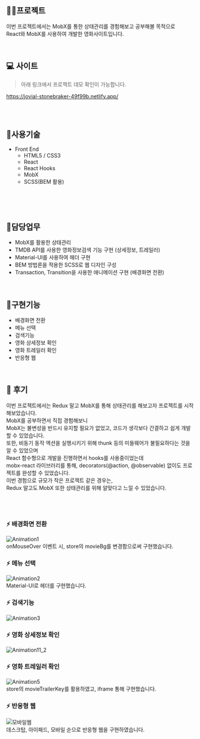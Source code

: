 ## 👩‍💻프로젝트 
이번 프로젝트에서는 MobX를 통한 상태관리를 경험해보고 공부해볼 목적으로 <br />
React와 MobX를 사용하여 개발한 영화사이트입니다.

<br />

## 💻 사이트

> 아래 링크에서 프로젝트 데모 확인이 가능합니다. <br />



https://jovial-stonebraker-49f99b.netlify.app/



<br />



<br />

## 📗사용기술
  - Front End
    - HTML5 / CSS3
    - React
    - React Hooks
    - MobX
    - SCSS(BEM 활용)

<br />
<br />
<br />

## 📝담당업무
- MobX를 활용한 상태관리
- TMDB API를 사용한 영화정보검색 기능 구현 (상세정보, 트레일러)
- Material-UI를 사용하여 헤더 구현
- BEM 방법론을 적용한 SCSS로 웹 디자인 구성
- Transaction, Transition을 사용한 애니메이션 구현 (배경화면 전환)

<br />

## 📜구현기능
- 배경화면 전환
- 메뉴 선택
- 검색기능
- 영화 상세정보 확인
- 영화 트레일러 확인
- 반응형 웹

<br />


## 🌵 후기

이번 프로젝트에서는 Redux 말고 MobX를 통해 상태관리를 해보고자 프로젝트를 시작해보았습니다.<br />
MobX를 공부하면서 직접 경험해보니<br />
MobX는 불변성을 반드시 유지할 필요가 없었고, 코드가 생각보다 간결하고 쉽게 개발할 수 있었습니다.<br />
또한, 비동기 동작 액션을 실행시키기 위해 thunk 등의 미들웨어가 불필요하다는 것을 알 수 있었으며<br />
React 함수형으로 개발을 진행하면서 hooks를 사용중이었는데<br />
mobx-react 라이브러리를 통해, decorators(@action, @observable) 없이도 프로젝트를 완성할 수 있었습니다.<br />
이번 경험으로 규모가 작은 프로젝트 같은 경우는, <br />
Redux 말고도 MobX 또한 상태관리를 위해 알맞다고 느낄 수 있었습니다.<br />
<br />
<br />
<br />

### ⚡ 배경화면 전환
![Animation1](https://user-images.githubusercontent.com/29578054/132247220-02c06dcc-9d8a-469f-93f1-c0140fe4a4a0.gif)
<br />
onMouseOver 이벤트 시, store의 movieBg를 변경함으로써 구현했습니다.
<br />

### ⚡ 메뉴 선택
![Animation2](https://user-images.githubusercontent.com/29578054/132247245-cef82aea-de36-45d4-9fe4-334c6fb3f104.gif)
<br />
Material-UI로 헤더를 구현했습니다.
<br />

### ⚡ 검색기능
![Animation3](https://user-images.githubusercontent.com/29578054/132247268-aeb68ee8-54b0-4be2-92a8-bdcee59d6208.gif)


### ⚡ 영화 상세정보 확인
![Animation11_2](https://user-images.githubusercontent.com/29578054/132248844-8f59f343-4bf2-4d28-b827-cbdc27ce2c9c.gif)


### ⚡ 영화 트레일러 확인
![Animation5](https://user-images.githubusercontent.com/29578054/132247873-df8251c6-cb68-4302-bda8-8fe72de014f7.gif)
<br />
store의 movieTrailerKey를 활용하였고, iframe 통해 구현했습니다.
<br />

### ⚡ 반응형 웹
![모바일웹](https://user-images.githubusercontent.com/29578054/131370459-7d002d89-7f6c-4bc4-a7b0-9a8537fee29a.PNG)
<br />
데스크탑, 아이패드, 모바일 순으로 반응형 웹을 구현하였습니다.
<br />
<br />
<br />

